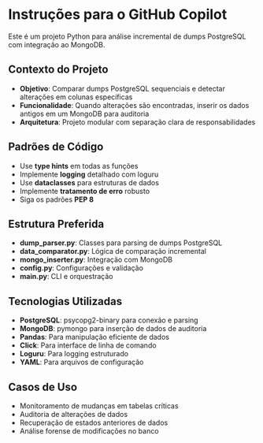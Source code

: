<!-- Use this file to provide workspace-specific custom instructions to Copilot. For more details, visit https://code.visualstudio.com/docs/copilot/copilot-customization#_use-a-githubcopilotinstructionsmd-file -->

# Instruções para o GitHub Copilot

Este é um projeto Python para análise incremental de dumps PostgreSQL com integração ao MongoDB.

## Contexto do Projeto
- **Objetivo**: Comparar dumps PostgreSQL sequenciais e detectar alterações em colunas específicas
- **Funcionalidade**: Quando alterações são encontradas, inserir os dados antigos em um MongoDB para auditoria
- **Arquitetura**: Projeto modular com separação clara de responsabilidades

## Padrões de Código
- Use **type hints** em todas as funções
- Implemente **logging** detalhado com loguru
- Use **dataclasses** para estruturas de dados
- Implemente **tratamento de erro** robusto
- Siga os padrões **PEP 8**

## Estrutura Preferida
- **dump_parser.py**: Classes para parsing de dumps PostgreSQL
- **data_comparator.py**: Lógica de comparação incremental
- **mongo_inserter.py**: Integração com MongoDB
- **config.py**: Configurações e validação
- **main.py**: CLI e orquestração

## Tecnologias Utilizadas
- **PostgreSQL**: psycopg2-binary para conexão e parsing
- **MongoDB**: pymongo para inserção de dados de auditoria
- **Pandas**: Para manipulação eficiente de dados
- **Click**: Para interface de linha de comando
- **Loguru**: Para logging estruturado
- **YAML**: Para arquivos de configuração

## Casos de Uso
- Monitoramento de mudanças em tabelas críticas
- Auditoria de alterações de dados
- Recuperação de estados anteriores de dados
- Análise forense de modificações no banco
